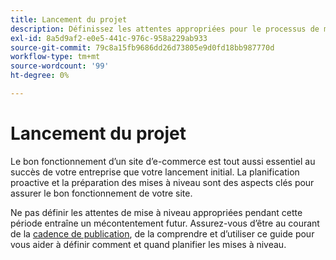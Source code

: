 ```yaml
---
title: Lancement du projet
description: Définissez les attentes appropriées pour le processus de mise à niveau avec les parties prenantes de votre projet Adobe Commerce.
exl-id: 8a5d9af2-e0e5-441c-976c-958a229ab933
source-git-commit: 79c8a15fb9686dd26d73805e9d0fd18bb987770d
workflow-type: tm+mt
source-wordcount: '99'
ht-degree: 0%

---
```


# Lancement du projet

Le bon fonctionnement d’un site d’e-commerce est tout aussi essentiel au succès de votre entreprise que votre lancement initial. La planification proactive et la préparation des mises à niveau sont des aspects clés pour assurer le bon fonctionnement de votre site.

Ne pas définir les attentes de mise à niveau appropriées pendant cette période entraîne un mécontentement futur. Assurez-vous d’être au courant de la [cadence de publication](https://experienceleague.adobe.com/fr/docs/commerce-operations/release/planning/schedule), de la comprendre et d’utiliser ce guide pour vous aider à définir comment et quand planifier les mises à niveau.
